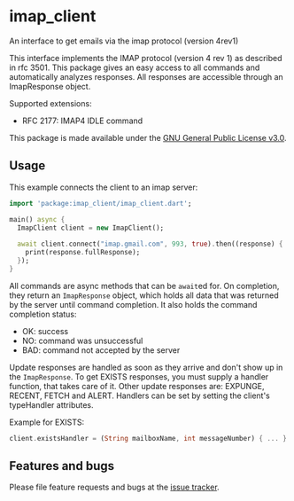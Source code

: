 # imap_client

An interface to get emails via the imap protocol (version 4rev1) 

This interface implements the IMAP protocol (version 4 rev 1) as described in rfc 3501.
This package gives an easy access to all commands and automatically analyzes responses.
All responses are accessible through an ImapResponse object.

Supported extensions:
* RFC 2177: IMAP4 IDLE command

This package is made available under the [GNU General Public License v3.0](https://github.com/michaelspiss/ImapClient/blob/master/LICENSE).

## Usage

This example connects the client to an imap server:

```dart
import 'package:imap_client/imap_client.dart';

main() async {
  ImapClient client = new ImapClient();
  
  await client.connect("imap.gmail.com", 993, true).then((response) {
    print(response.fullResponse);
  });
}
```

All commands are async methods that can be `await`ed for. On completion,
they return an `ImapResponse` object, which holds all data that was returned
by the server until command completion. It also holds the command completion
status:
* OK: success
* NO: command was unsuccessful
* BAD: command not accepted by the server

Update responses are handled as soon as they arrive and don't show up
in the `ImapResponse`. To get EXISTS responses, you must supply a handler
function, that takes care of it. Other update responses are: EXPUNGE,
RECENT, FETCH and ALERT. Handlers can be set by setting the client's
typeHandler attributes.

Example for EXISTS:
```dart
client.existsHandler = (String mailboxName, int messageNumber) { ... }
```

## Features and bugs
Please file feature requests and bugs at the [issue tracker](https://github.com/michaelspiss/imap_client/issues).
